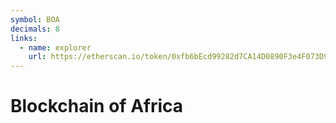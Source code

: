 ```yaml
---
symbol: BOA
decimals: 8
links:
  - name: explorer
    url: https://etherscan.io/token/0xfb6bEcd99282d7CA14D0890F3e4F073D9Dd522e9
---
```


# Blockchain of Africa
